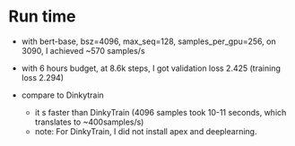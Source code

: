 # Run time
* with bert-base, bsz=4096, max\_seq=128, samples\_per\_gpu=256, on 3090, I achieved ~570 samples/s
* with 6 hours budget, at 8.6k steps, I got validation loss 2.425 (training loss 2.294)

* compare to Dinkytrain
    * it s faster than DinkyTrain (4096 samples took 10-11 seconds, which translates to ~400samples/s)
    * note: For DinkyTrain, I did not install apex and deeplearning.
